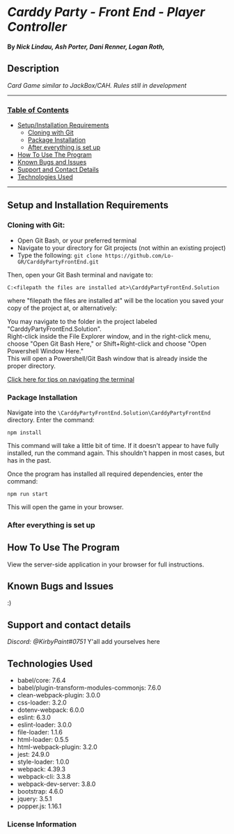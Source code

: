 # _Carddy Party - Front End - Player Controller_

#### By _Nick Lindau, Ash Porter, Dani Renner, Logan Roth,_

## Description

_Card Game similar to JackBox/CAH. Rules still in development_

------------------------------
### <u>Table of Contents</u>
* <a href="#setup-and-installation-requirements">Setup/Installation Requirements</a>
  * <a href="#cloning-with-git">Cloning with Git</a>
  * <a href="#package-installation">Package Installation</a>
  * <a href="#after-everything-is-set-up">After everything is set up</a>
* <a href="#how-to-use-the-program">How To Use The Program</a>
* <a href="#known-bugs-and-issues">Known Bugs and Issues</a>
* <a href="#support-and-contact-details">Support and Contact Details</a>
* <a href="#technologies-used">Technologies Used</a>
------------------------------

## Setup and Installation Requirements

### Cloning with Git:

* Open Git Bash, or your preferred terminal
* Navigate to your directory for Git projects (not within an existing project)
* Type the following: `git clone https://github.com/Lo-GR/CarddyPartyFrontEnd.git`

Then, open your Git Bash terminal and navigate to:

`C:<filepath the files are installed at>\CarddyPartyFrontEnd.Solution`

where "filepath the files are installed at" will be the location you saved your copy of the project at, or alternatively:  

You may navigate to the folder in the project labeled "CarddyPartyFrontEnd.Solution".  
Right-click inside the File Explorer window, and in the right-click menu, choose "Open Git Bash Here," or Shift+Right-click and choose "Open Powershell Window Here."  
This will open a Powershell/Git Bash window that is already inside the proper directory.

[Click here for tips on navigating the terminal](https://docs.microsoft.com/en-us/powershell/scripting/samples/managing-current-location?view=powershell-7.1)

### Package Installation

Navigate into the `\CarddyPartyFrontEnd.Solution\CarddyPartyFrontEnd` directory. Enter the command:  

`npm install`

This command will take a little bit of time. If it doesn't appear to have fully installed, run the command again. This shouldn't happen in most cases, but has in the past.  

Once the program has installed all required dependencies, enter the command:  

`npm run start`

This will open the game in your browser.  

### After everything is set up

## How To Use The Program

View the server-side application in your browser for full instructions.  

## Known Bugs and Issues

:)

## Support and contact details

_Discord: @KirbyPaint#0751_
Y'all add yourselves here

## Technologies Used

*  babel/core: 7.6.4
*  babel/plugin-transform-modules-commonjs: 7.6.0
*  clean-webpack-plugin: 3.0.0
*  css-loader: 3.2.0
*  dotenv-webpack: 6.0.0
*  eslint: 6.3.0
*  eslint-loader: 3.0.0
*  file-loader: 1.1.6
*  html-loader: 0.5.5
*  html-webpack-plugin: 3.2.0
*  jest: 24.9.0
*  style-loader: 1.0.0
*  webpack: 4.39.3
*  webpack-cli: 3.3.8
*  webpack-dev-server: 3.8.0
*  bootstrap: 4.6.0
*  jquery: 3.5.1
*  popper.js: 1.16.1

### License Information